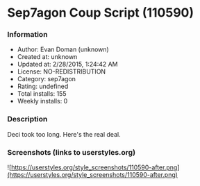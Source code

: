 # Sep7agon Coup Script (110590)

### Information
- Author: Evan Doman (unknown)
- Created at: unknown
- Updated at: 2/28/2015, 1:24:42 AM
- License: NO-REDISTRIBUTION
- Category: sep7agon
- Rating: undefined
- Total installs: 155
- Weekly installs: 0


### Description
Deci took too long. Here's the real deal.


### Screenshots (links to userstyles.org)
![https://userstyles.org/style_screenshots/110590-after.png](https://userstyles.org/style_screenshots/110590-after.png)


